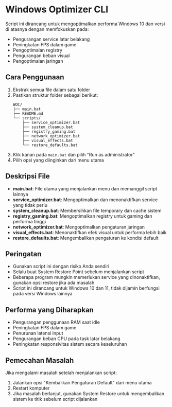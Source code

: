 # Windows Optimizer CLI

Script ini dirancang untuk mengoptimalkan performa Windows 10 dan versi di atasnya dengan memfokuskan pada:
- Pengurangan service latar belakang
- Peningkatan FPS dalam game
- Pengoptimalan registry
- Pengurangan beban visual
- Pengoptimalan jaringan

## Cara Penggunaan

1. Ekstrak semua file dalam satu folder
2. Pastikan struktur folder sebagai berikut:
   ```
   WOC/
   ├── main.bat
   ├── README.md
   └── scripts/
       ├── service_optimizer.bat
       ├── system_cleanup.bat
       ├── registry_gaming.bat
       ├── network_optimizer.bat
       ├── visual_effects.bat
       └── restore_defaults.bat
   ```
3. Klik kanan pada `main.bat` dan pilih "Run as administrator"
4. Pilih opsi yang diinginkan dari menu utama

## Deskripsi File

- **main.bat**: File utama yang menjalankan menu dan memanggil script lainnya
- **service_optimizer.bat**: Mengoptimalkan dan menonaktifkan service yang tidak perlu
- **system_cleanup.bat**: Membersihkan file temporary dan cache sistem
- **registry_gaming.bat**: Mengoptimalkan registry untuk gaming dan performa tinggi
- **network_optimizer.bat**: Mengoptimalkan pengaturan jaringan
- **visual_effects.bat**: Menonaktifkan efek visual untuk performa lebih baik
- **restore_defaults.bat**: Mengembalikan pengaturan ke kondisi default

## Peringatan

- Gunakan script ini dengan risiko Anda sendiri
- Selalu buat System Restore Point sebelum menjalankan script
- Beberapa program mungkin memerlukan service yang dinonaktifkan, gunakan opsi restore jika ada masalah
- Script ini dirancang untuk Windows 10 dan 11, tidak dijamin berfungsi pada versi Windows lainnya

## Performa yang Diharapkan

- Pengurangan penggunaan RAM saat idle
- Peningkatan FPS dalam game
- Penurunan latensi input
- Pengurangan beban CPU pada task latar belakang
- Peningkatan responsivitas sistem secara keseluruhan

## Pemecahan Masalah

Jika mengalami masalah setelah menjalankan script:
1. Jalankan opsi "Kembalikan Pengaturan Default" dari menu utama
2. Restart komputer
3. Jika masalah berlanjut, gunakan System Restore untuk mengembalikan sistem ke titik sebelum script dijalankan